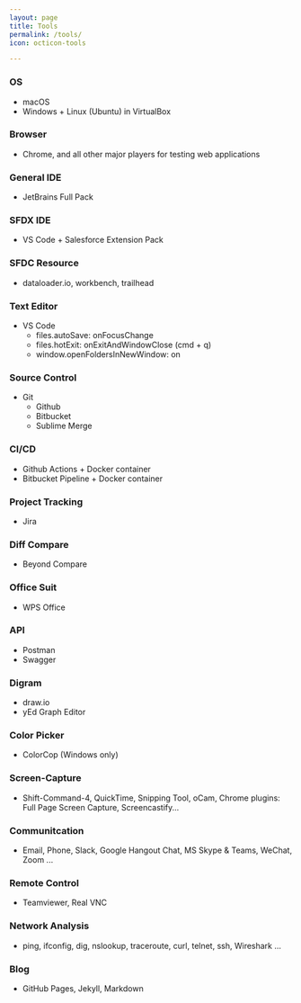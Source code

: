 ```yaml
---
layout: page
title: Tools
permalink: /tools/
icon: octicon-tools

---
```


### OS

- macOS
- Windows + Linux (Ubuntu) in VirtualBox

### Browser

- Chrome, and all other major players for testing web applications

### General IDE

- JetBrains Full Pack

### SFDX IDE

- VS Code + Salesforce Extension Pack

### SFDC Resource

- dataloader.io, workbench, trailhead

### Text Editor

- VS Code
  - files.autoSave: onFocusChange
  - files.hotExit: onExitAndWindowClose (cmd + q)
  - window.openFoldersInNewWindow: on

### Source Control

- Git
  - Github
  - Bitbucket
  - Sublime Merge

### CI/CD

- Github Actions + Docker container
- Bitbucket Pipeline + Docker container

### Project Tracking

- Jira

### Diff Compare

- Beyond Compare

### Office Suit

- WPS Office

### API

- Postman
- Swagger

### Digram

- draw.io
- yEd Graph Editor

### Color Picker

- ColorCop (Windows only)

### Screen-Capture

- Shift-Command-4, QuickTime, Snipping Tool, oCam,  Chrome plugins: Full Page Screen Capture, Screencastify...

### Communitcation

- Email, Phone, Slack, Google Hangout Chat, MS Skype & Teams, WeChat, Zoom ...

### Remote Control

- Teamviewer, Real VNC

### Network Analysis

- ping, ifconfig, dig, nslookup, traceroute, curl, telnet, ssh, Wireshark ...

### Blog

- GitHub Pages, Jekyll, Markdown
